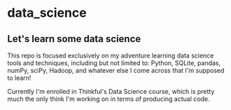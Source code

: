 # data_science #

## Let's learn some data science ##

This repo is focused exclusively on my adventure learning data science tools and techniques, including but not limited to: Python, SQLite, pandas, numPy, sciPy, Hadoop, and whatever else I come across that I'm supposed to learn!

Currently I'm enrolled in Thinkful's Data Science course, which is pretty much the only think I'm working on in terms of producing actual code. 